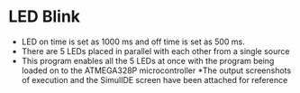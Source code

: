 # LED Blink

* LED on time is set as 1000 ms and off time is set as 500 ms.
* There are 5 LEDs placed in parallel with each other from a single source
* This program enables all the 5 LEDs at once with the program being loaded on to the ATMEGA328P microcontroller
*The output screenshots of execution and the SimulIDE screen have been attached for reference
